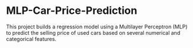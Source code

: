 # MLP-Car-Price-Prediction
This project builds a regression model using a Multilayer Perceptron (MLP) to predict the selling price of used cars based on several numerical and categorical features.
